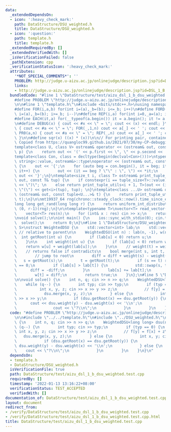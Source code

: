 ```yaml
---
data:
  _extendedDependsOn:
  - icon: ':heavy_check_mark:'
    path: DataStructure/DSU_weighted.h
    title: DataStructure/DSU_weighted.h
  - icon: ':question:'
    path: template.h
    title: template.h
  _extendedRequiredBy: []
  _extendedVerifiedWith: []
  _isVerificationFailed: false
  _pathExtension: cpp
  _verificationStatusIcon: ':heavy_check_mark:'
  attributes:
    '*NOT_SPECIAL_COMMENTS*': ''
    PROBLEM: http://judge.u-aizu.ac.jp/onlinejudge/description.jsp?id=DSL_1_B
    links:
    - http://judge.u-aizu.ac.jp/onlinejudge/description.jsp?id=DSL_1_B
  bundledCode: "#line 1 \"DataStructure/test/aizu_dsl_1_b_dsu_weighted.test.cpp\"\n\
    #define PROBLEM \"http://judge.u-aizu.ac.jp/onlinejudge/description.jsp?id=DSL_1_B\"\
    \n\n#line 1 \"template.h\"\n#include <bits/stdc++.h>\nusing namespace std;\n\n\
    #define FOR(i,a,b) for(int i=(a),_b=(b); i<=_b; i++)\n#define FORD(i,a,b) for(int\
    \ i=(a),_b=(b); i>=_b; i--)\n#define REP(i,a) for(int i=0,_a=(a); i<_a; i++)\n\
    #define EACH(it,a) for(__typeof(a.begin()) it = a.begin(); it != a.end(); ++it)\n\
    \n#define DEBUG(x) { cout << #x << \" = \"; cout << (x) << endl; }\n#define PR(a,n)\
    \ { cout << #a << \" = \"; FOR(_,1,n) cout << a[_] << ' '; cout << endl; }\n#define\
    \ PR0(a,n) { cout << #a << \" = \"; REP(_,n) cout << a[_] << ' '; cout << endl;\
    \ }\n\n#define sqr(x) ((x) * (x))\n\n// For printing pair, container, etc.\n//\
    \ Copied from https://quangloc99.github.io/2021/07/30/my-CP-debugging-template.html\n\
    template<class U, class V> ostream& operator << (ostream& out, const pair<U, V>&\
    \ p) {\n    return out << '(' << p.first << \", \" << p.second << ')';\n}\n\n\
    template<class Con, class = decltype(begin(declval<Con>()))>\ntypename enable_if<!is_same<Con,\
    \ string>::value, ostream&>::type\noperator << (ostream& out, const Con& con)\
    \ {\n    out << '{';\n    for (auto beg = con.begin(), it = beg; it != con.end();\
    \ it++) {\n        out << (it == beg ? \"\" : \", \") << *it;\n    }\n    return\
    \ out << '}';\n}\ntemplate<size_t i, class T> ostream& print_tuple_utils(ostream&\
    \ out, const T& tup) {\n    if constexpr(i == tuple_size<T>::value) return out\
    \ << \")\"; \n    else return print_tuple_utils<i + 1, T>(out << (i ? \", \" :\
    \ \"(\") << get<i>(tup), tup); \n}\ntemplate<class ...U> ostream& operator <<\
    \ (ostream& out, const tuple<U...>& t) {\n    return print_tuple_utils<0, tuple<U...>>(out,\
    \ t);\n}\n\nmt19937_64 rng(chrono::steady_clock::now().time_since_epoch().count());\n\
    long long get_rand(long long r) {\n    return uniform_int_distribution<long long>\
    \ (0, r-1)(rng);\n}\n\ntemplate<typename T>\nvector<T> read_vector(int n) {\n\
    \    vector<T> res(n);\n    for (int& x : res) cin >> x;\n    return res;\n}\n\
    \nvoid solve();\n\nint main() {\n    ios::sync_with_stdio(0); cin.tie(0);\n  \
    \  solve();\n    return 0;\n}\n#line 1 \"DataStructure/DSU_weighted.h\"\ntemplate<class\
    \ S>\nstruct WeightedDSU {\n    std::vector<int> lab;\n    std::vector<S> w; \
    \ // relative to parent\n\n    WeightedDSU(int n) : lab(n, -1), w(n) {}\n\n  \
    \  int getRoot(int u) {\n        if (lab[u] < 0) return u;\n        return getRoot(lab[u]);\n\
    \    }\n\n    int weight(int u) {\n        if (lab[u] < 0) return w[u];\n    \
    \    return w[u] + weight(lab[u]);\n    }\n\n    // weight(t) = weight(s) + diff\n\
    \    // returns false if contradicts\n    bool merge(int s, int t, S diff) {\n\
    \        // jump to root\n        diff = diff + weight(s) - weight(t);\n     \
    \   s = getRoot(s);\n        t = getRoot(t);\n        if (s == t) return diff\
    \ == 0;\n        if (lab[s] > lab[t]) {\n            std::swap(s, t);\n      \
    \      diff = -diff;\n        }\n        lab[s] += lab[t];\n        lab[t] = s;\n\
    \        w[t] = diff;\n        return true;\n    }\n};\n#line 5 \"DataStructure/test/aizu_dsl_1_b_dsu_weighted.test.cpp\"\
    \n\nvoid solve() {\n    int n, q; cin >> n >> q;\n    WeightedDSU<long long> dsu(n);\n\
    \    while (q--) {\n        int typ; cin >> typ;\n        if (typ == 0) {\n  \
    \          int x, y, z; cin >> x >> y >> z;\n            // f[y] = f[x] + z\n\
    \            dsu.merge(x, y, z);\n        } else {\n            int x, y; cin\
    \ >> x >> y;\n            if (dsu.getRoot(x) == dsu.getRoot(y)) {\n          \
    \      cout << dsu.weight(y) - dsu.weight(x) << '\\n';\n            } else {\n\
    \                cout << \"?\\n\";\n            }\n        }\n    }\n}\n"
  code: "#define PROBLEM \"http://judge.u-aizu.ac.jp/onlinejudge/description.jsp?id=DSL_1_B\"\
    \n\n#include \"../../template.h\"\n#include \"../DSU_weighted.h\"\n\nvoid solve()\
    \ {\n    int n, q; cin >> n >> q;\n    WeightedDSU<long long> dsu(n);\n    while\
    \ (q--) {\n        int typ; cin >> typ;\n        if (typ == 0) {\n           \
    \ int x, y, z; cin >> x >> y >> z;\n            // f[y] = f[x] + z\n         \
    \   dsu.merge(x, y, z);\n        } else {\n            int x, y; cin >> x >> y;\n\
    \            if (dsu.getRoot(x) == dsu.getRoot(y)) {\n                cout <<\
    \ dsu.weight(y) - dsu.weight(x) << '\\n';\n            } else {\n            \
    \    cout << \"?\\n\";\n            }\n        }\n    }\n}\n"
  dependsOn:
  - template.h
  - DataStructure/DSU_weighted.h
  isVerificationFile: true
  path: DataStructure/test/aizu_dsl_1_b_dsu_weighted.test.cpp
  requiredBy: []
  timestamp: '2022-01-13 13:16:22+08:00'
  verificationStatus: TEST_ACCEPTED
  verifiedWith: []
documentation_of: DataStructure/test/aizu_dsl_1_b_dsu_weighted.test.cpp
layout: document
redirect_from:
- /verify/DataStructure/test/aizu_dsl_1_b_dsu_weighted.test.cpp
- /verify/DataStructure/test/aizu_dsl_1_b_dsu_weighted.test.cpp.html
title: DataStructure/test/aizu_dsl_1_b_dsu_weighted.test.cpp
---
```

